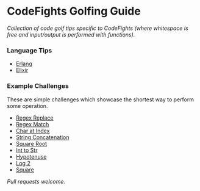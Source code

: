 # CodeFights Golfing Guide
*Collection of code golf tips specific to CodeFights (where whitespace is free
  and input/output is performed with functions).*

### Language Tips
- [Erlang](languages/erlang.md)
- [Elixir](languages/elixir.md)

### Example Challenges
These are simple challenges which showcase the shortest way to perform some operation.

- [Regex Replace](examples/regex-replace.md)
- [Regex Match](examples/regex-match.md)
- [Char at Index](examples/char-at-index.md)
- [String Concatenation](examples/string-concatenation.md)
- [Square Root](examples/square-root.md)
- [Int to Str](examples/int-to-str.md)
- [Hypotenuse](examples/hypotenuse.md)
- [Log 2](examples/log-2.md)
- [Square](examples/square.md)

*Pull requests welcome.*
